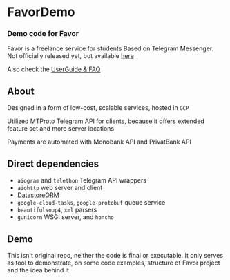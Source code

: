 # FavorDemo
### Demo code for Favor

Favor is a freelance service for students Based on Telegram Messenger. Not officially released yet, but available [here](https://t.me/FavorlBot)

Also check the [UserGuide & FAQ](https://telegra.ph/Favor-10-02)


## About
Designed in a form of low-cost, scalable services, hosted in `GCP`

Utilized MTProto Telegram API for clients, because it offers extended feature set and more server locations

Payments are automated with Monobank API and PrivatBank API


## Direct dependencies
- `aiogram` and `telethon` Telegram API wrappers  
- `aiohttp` web server and client  
- [DatastoreORM](https://github.com/whyh/DatastoreODM)
- `google-cloud-tasks`, `google-protobuf` queue service  
- `beautifulsoup4`, `xml` parsers  
- `gunicorn` WSGI server, and `honcho`  


## Demo

This isn't original repo, neither the code is final or executable. It only serves as tool to demonstrate, on some code examples, structure of Favor project and the idea behind it
